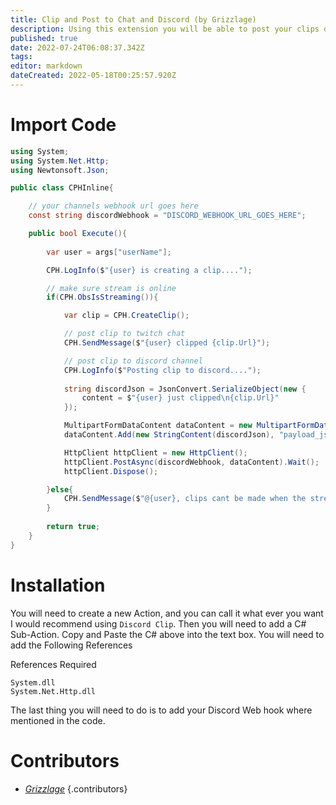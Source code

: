 ```yaml
---
title: Clip and Post to Chat and Discord (by Grizzlage)
description: Using this extension you will be able to post your clips directly into discord by using a `!clip` Command.
published: true
date: 2022-07-24T06:08:37.342Z
tags: 
editor: markdown
dateCreated: 2022-05-18T00:25:57.920Z
---
```



# Import Code
```cs
using System;
using System.Net.Http;
using Newtonsoft.Json;

public class CPHInline{

    // your channels webhook url goes here
    const string discordWebhook = "DISCORD_WEBHOOK_URL_GOES_HERE";

    public bool Execute(){
    
        var user = args["userName"];

        CPH.LogInfo($"{user} is creating a clip....");

        // make sure stream is online
        if(CPH.ObsIsStreaming()){

            var clip = CPH.CreateClip();

            // post clip to twitch chat
            CPH.SendMessage($"{user} clipped {clip.Url}");

            // post clip to discord channel
            CPH.LogInfo($"Posting clip to discord....");
            
            string discordJson = JsonConvert.SerializeObject(new {
                content = $"{user} just clipped\n{clip.Url}"
            });

            MultipartFormDataContent dataContent = new MultipartFormDataContent();
            dataContent.Add(new StringContent(discordJson), "payload_json");

            HttpClient httpClient = new HttpClient();
            httpClient.PostAsync(discordWebhook, dataContent).Wait();
            httpClient.Dispose();

        }else{
            CPH.SendMessage($"@{user}, clips cant be made when the stream is offline");
        }
        
        return true;
    }
}
```
# Installation 

You will need to create a new Action, and you can call it what ever you want I would recommend using `Discord Clip`. Then you will need to add a C# Sub-Action. Copy and Paste the C# above into the text box. You will need to add the Following References

References Required
```
System.dll
System.Net.Http.dll
```
The last thing you will need to do  is to add your Discord Web hook where mentioned in the code.


# Contributors

- [*Grizzlage*](https://www.twitch.tv/grizzlage) 
{.contributors}